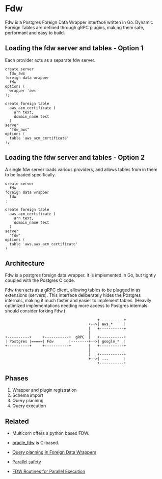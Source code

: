 # Fdw

Fdw is a Postgres Foreign Data Wrapper interface written in Go.
Dynamic Foreign Tables are defined through gRPC plugins, making them
safe, performant and easy to build.


## Loading the fdw server and tables - Option 1

Each provider acts as a separate fdw server.

```
create server
  fdw_aws
foreign data wrapper
  fdw
options (
  wrapper 'aws'
);
```

```
create foreign table
  aws_acm_certificate (
    arn text,
    domain_name text
  )
server
  "fdw_aws"
options (
  table 'aws_acm_certificate'
);
```


## Loading the fdw server and tables - Option 2

A single fdw server loads various providers, and allows tables from in them
to be loaded specifically.

```
create server
  fdw
foreign data wrapper
  fdw
;
```

```
create foreign table
  aws_acm_certificate (
    arn text,
    domain_name text
  )
server
  "fdw"
options (
  table 'aws.aws_acm_certificate'
)
```

## Architecture

Fdw is a postgres foreign data wrapper. It is implemented in Go,
but tightly coupled with the Postgres C code.

Fdw then acts as a gRPC client, allowing tables to be plugged in
as extensions (servers). This interface deliberately hides the Postgres
internals, making it much faster and easier to implement tables. (Heavily
optimized implementations needing more access to Postgres internals should
consider forking Fdw.)

```
                                          +-----------+
                                      +-->| aws_*     |
                                      |   +-----------+
                                      |
+----------+     +-----------+  gRPC  |   +-----------+
| Postgres |=====| Fdw       |--------+-->| google_*  |
+----------+     +-----------+        |   +-----------+
                                      |
                                      |   +-----------+
                                      +-->| ...       |
                                          +-----------+
```


## Phases

1. Wrapper and plugin registration
2. Schema import
3. Query planning
4. Query execution



## Related

* Multicorn offers a python based FDW.
* [oracle_fdw](https://github.com/laurenz/oracle_fdw) is C-based.


* [Query planning in Foreign Data Wrappers](https://www.postgresql.org/docs/14/fdw-planning.html)
* [Parallel safety](https://www.postgresql.org/docs/14/parallel-safety.html)
* [FDW Routines for Parallel Execution](https://www.postgresql.org/docs/14/fdw-callbacks.html#FDW-CALLBACKS-PARALLEL)
